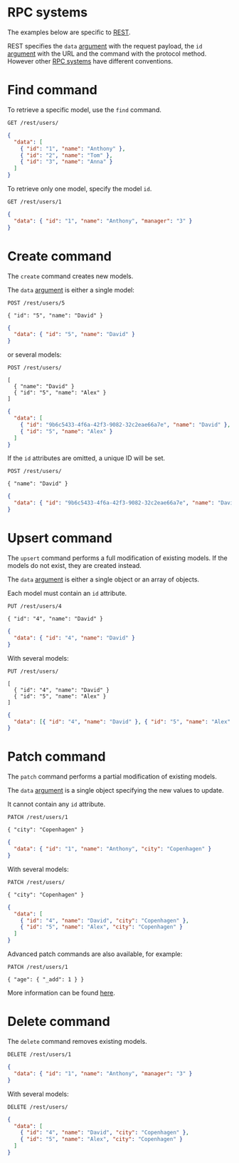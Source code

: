 # RPC systems

The examples below are specific to [REST](../rpc/rest.md).

REST specifies the `data` [argument](../rpc/README.md#rpc) with the request
payload, the `id` [argument](../rpc/README.md#rpc) with the URL and the command
with the protocol method. However other [RPC systems](../rpc/README.md) have
different conventions.

# Find command

To retrieve a specific model, use the `find` command.

```HTTP
GET /rest/users/
```

```json
{
  "data": [
    { "id": "1", "name": "Anthony" },
    { "id": "2", "name": "Tom" },
    { "id": "3", "name": "Anna" }
  ]
}
```

To retrieve only one model, specify the model `id`.

```HTTP
GET /rest/users/1
```

```json
{
  "data": { "id": "1", "name": "Anthony", "manager": "3" }
}
```

# Create command

The `create` command creates new models.

The `data` [argument](../rpc/README.md#rpc) is either a single model:

```HTTP
POST /rest/users/5

{ "id": "5", "name": "David" }
```

```json
{
  "data": { "id": "5", "name": "David" }
}
```

or several models:

```HTTP
POST /rest/users/

[
  { "name": "David" }
  { "id": "5", "name": "Alex" }
]
```

```json
{
  "data": [
    { "id": "9b6c5433-4f6a-42f3-9082-32c2eae66a7e", "name": "David" },
    { "id": "5", "name": "Alex" }
  ]
}
```

If the `id` attributes are omitted, a unique ID will be set.

```HTTP
POST /rest/users/

{ "name": "David" }
```

```json
{
  "data": { "id": "9b6c5433-4f6a-42f3-9082-32c2eae66a7e", "name": "David" }
}
```

# Upsert command

The `upsert` command performs a full modification of existing models.
If the models do not exist, they are created instead.

The `data` [argument](../rpc/README.md#rpc) is either a single object
or an array of objects.

Each model must contain an `id` attribute.

```HTTP
PUT /rest/users/4

{ "id": "4", "name": "David" }
```

```json
{
  "data": { "id": "4", "name": "David" }
}
```

With several models:

```HTTP
PUT /rest/users/

[
  { "id": "4", "name": "David" }
  { "id": "5", "name": "Alex" }
]
```

```json
{
  "data": [{ "id": "4", "name": "David" }, { "id": "5", "name": "Alex" }]
}
```

# Patch command

The `patch` command performs a partial modification of existing models.

The `data` [argument](../rpc/README.md#rpc) is a single object specifying the
new values to update.

It cannot contain any `id` attribute.

```HTTP
PATCH /rest/users/1

{ "city": "Copenhagen" }
```

```json
{
  "data": { "id": "1", "name": "Anthony", "city": "Copenhagen" }
}
```

With several models:

```HTTP
PATCH /rest/users/

{ "city": "Copenhagen" }
```

```json
{
  "data": [
    { "id": "4", "name": "David", "city": "Copenhagen" },
    { "id": "5", "name": "Alex", "city": "Copenhagen" }
  ]
}
```

Advanced patch commands are also available, for example:

```HTTP
PATCH /rest/users/1

{ "age": { "_add": 1 } }
```

More information can be found [here](patch.md).

# Delete command

The `delete` command removes existing models.

```HTTP
DELETE /rest/users/1
```

```json
{
  "data": { "id": "1", "name": "Anthony", "manager": "3" }
}
```

With several models:

```HTTP
DELETE /rest/users/
```

```json
{
  "data": [
    { "id": "4", "name": "David", "city": "Copenhagen" },
    { "id": "5", "name": "Alex", "city": "Copenhagen" }
  ]
}
```
